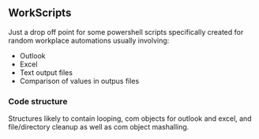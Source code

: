 ## WorkScripts

Just a drop off point for some powershell scripts specifically created for random workplace automations usually involving:
- Outlook
- Excel
- Text output files
- Comparison of values in outpus files

### Code structure

Structures likely to contain looping, com objects for outlook and excel, and file/directory cleanup as well as com object mashalling.